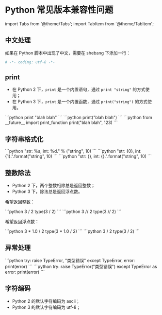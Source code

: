 # Python 常见版本兼容性问题

import Tabs from '@theme/Tabs';
import TabItem from '@theme/TabItem';

## 中文处理

如果在 Python 脚本中出现了中文，需要在 shebang 下添加一行：

```python
# -*- coding: utf-8 -*-
```

## print

- 在 Python 2 下，`print` 是一个内置语句，通过 `print "string"` 的方式使用；
- 在 Python 3 下，`print` 是一个内置函数，通过 `print("string")` 的方式使用。

<Tabs>
  <TabItem value="Python 2.x" label="Python 2.x" default>
    ```python
    print "blah blah"
    ```
  </TabItem>
  <TabItem value="Python 3.x" label="Python 3.x">
    ```python
    print("blah blah")
    ```
  </TabItem>
  <TabItem value="Python 2.6+" label="Python 2.6+">
    ```python
    from __future__ import print_function
    print("blah blah", 123)
    ```
  </TabItem>
</Tabs>

## 字符串格式化

<Tabs>
  <TabItem value="All versions" label="All versions" default>
    ```python
    "str: %s, int: %d." % ("string", 10)
    ```
  </TabItem>
  <TabItem value="Python 2.6+" label="Python 2.6+" default>
    ```python
    "str: {0}, int: {1}.".format("string", 10)
    ```
  </TabItem>
  <TabItem value="Python 2.7+" label="Python 2.7+">
    ```python
    "str: {}, int: {}.".format("string", 10)
    ```
  </TabItem>
</Tabs>

## 整数除法

- Python 2 下，两个整数相除总是返回整数；
- Python 3 下，除法总是返回浮点数。

希望返回整数：

<Tabs>
  <TabItem value="Python 2.x" label="Python 2.x" default>
    ```python
    3 / 2
    type(3 / 2)
    ```
  </TabItem>
  <TabItem value="All versions" label="All versions">
    ```python
    3 // 2
    type(3 // 2)
    ```
  </TabItem>
</Tabs>

希望返回浮点数：

<Tabs>
  <TabItem value="All versions" label="All versions" default>
    ```python
    3 * 1.0 / 2
    type(3 * 1.0 / 2)
    ```
  </TabItem>
  <TabItem value="Python 3.x" label="Python 3.x">
    ```python
    3 / 2
    type(3 / 2)
    ```
  </TabItem>
</Tabs>

## 异常处理

<Tabs>
  <TabItem value="Python 2.x" label="Python 2.x" default>
    ```python
    try:
        raise TypeError, "类型错误"
    except TypeError, error:
        print(error)
    ```
  </TabItem>
  <TabItem value="Python 2.6+" label="Python 2.6+">
    ```python
    try:
        raise TypeError("类型错误")
    except TypeError as error:
        print(error)
    ```
  </TabItem>
</Tabs>

## 字符编码

- Python 2 的默认字符编码为 ascii；
- Python 3 的默认字符编码为 utf-8；
